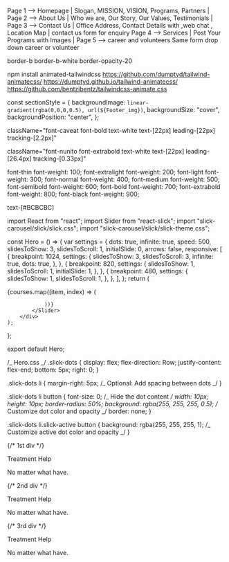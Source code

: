 Page 1 --> Homepage | Slogan, MISSION, VISION, Programs, Partners |
Page 2 --> About Us | Who we are, Our Story, Our Values, Testimonials |
Page 3 --> Contact Us | Office Address, Contact Details with ,web chat , Location Map | contact us form for enquiry
Page 4 --> Services | Post Your Programs with Images |
Page 5 --> career and volunteers
Same form drop down career or volunteer

<!-- Border Style -->

border-b border-b-white border-opacity-20

<!-- Animation -->

npm install animated-tailwindcss
https://github.com/dumptyd/tailwind-animatecss/
https://dumptyd.github.io/tailwind-animatecss/
https://github.com/bentzibentz/tailwindcss-animate.css

<!-- BG Image Add  -->

const sectionStyle = {
backgroundImage: `linear-gradient(rgba(0,0,0,0.5), url(${Footer_img})`,
backgroundSize: "cover",
backgroundPosition: "center",
};


<!-- Section Style -->
<div className='w-full flex flex-col md:px-12 px-12 my-24 items-center justify-center'></div>


<!-- Text Style -->
className="font-caveat font-bold text-white text-[22px] leading-[22px] tracking-[2.2px]"

className="font-nunito font-extrabold text-white text-[22px] leading-[26.4px] tracking-[0.33px]"

font-thin font-weight: 100;
font-extralight font-weight: 200;
font-light font-weight: 300;
font-normal font-weight: 400;
font-medium font-weight: 500;
font-semibold font-weight: 600;
font-bold font-weight: 700;
font-extrabold font-weight: 800;
font-black font-weight: 900;

text-[#BCBCBC]

import React from "react";
import Slider from "react-slick";
import "slick-carousel/slick/slick.css";
import "slick-carousel/slick/slick-theme.css";

const Hero = () => {
var settings = {
dots: true,
infinite: true,
speed: 500,
slidesToShow: 3,
slidesToScroll: 1,
initialSlide: 0,
arrows: false,
responsive: [
{
breakpoint: 1024,
settings: {
slidesToShow: 3,
slidesToScroll: 3,
infinite: true,
dots: true,
},
},
{
breakpoint: 820,
settings: {
slidesToShow: 1,
slidesToScroll: 1,
initialSlide: 1,
},
},
{
breakpoint: 480,
settings: {
slidesToShow: 1,
slidesToScroll: 1,
},
},
],
};
return (

<div>
<Slider {...settings} className="custom-slider">
{courses.map((item, index) => (
<div
						id="Slider-Boxes"
						key={index}
						className="p-4 shadow-lg min-w-[full] bg-white flex flex-col"></div>

    			))}
    		</Slider>
    	</div>
    );

};

export default Hero;

/_ Hero.css _/
.slick-dots {
display: flex;
flex-direction: Row;
justify-content: flex-end;
bottom: 5px;
right: 0;
}

.slick-dots li {
margin-right: 5px; /_ Optional: Add spacing between dots _/
}

.slick-dots li button {
font-size: 0; /_ Hide the dot content _/
width: 10px;
height: 10px;
border-radius: 50%;
background: rgba(255, 255, 255, 0.5); /_ Customize dot color and opacity _/
border: none;
}

.slick-dots li.slick-active button {
background: rgba(255, 255, 255, 1); /_ Customize active dot color and opacity _/
}

<!-- .....................Absoulute Div Width......................................... -->
<div className="flex flex-col md:px-12 px-12 w-full mt-24 md:mt-0">
			<div className="grid md:grid-cols-3 relative w-full ">
				{/* 1st div */}
				<div className="relative flex items-center justify-center px-[15px] w-full">
					<img
						src={Progress_img1}
						alt=""
						className="object-cover w-full h-auto"
					/>
					<div className="Flex-col absolute rounded-[58px] bg-[#F1F6F7]  left-1/2 transform -translate-x-1/2 -top-10 py-4  w-[calc(100%-30px)] md:w-[calc(100%-30px)]">
						<div className="flex flex-row md:flex-row items-center gap-5 justify-center">
							<img
								src={Progress_icon1}
								alt=""
								className="w-8 h-8 md:w-auto md:h-auto"
							/>
							<div className="flex flex-col gap-[9px]">
								<p className="font-nunito font-extrabold text-[#122F2A] text-[20px] md:text-[24px] leading-[24px] md:leading-[28.8px]">
									Treatment Help
								</p>
								<p className="font-rubik font-normal text-[#636363] text-[14px] md:text-[16px] leading-[20px] md:leading-[28px]">
									No matter what have.
								</p>
							</div>
						</div>
					</div>
				</div>
				{/* 2nd div */}
				<div className="relative flex items-center justify-center px-[15px] w-full">
					<img
						src={Progress_img1}
						alt=""
						className="object-cover w-full h-auto"
					/>
					<div className="absolute rounded-[58px] bg-[#F1F6F7]  left-1/2 transform -translate-x-1/2 -top-10 py-4  w-[calc(100%-30px)] md:w-[calc(100%-30px)]">
						<div className="flex flex-row md:flex-row items-center gap-5 justify-center">
							<img
								src={Progress_icon1}
								alt=""
								className="w-8 h-8 md:w-auto md:h-auto"
							/>
							<div className="flex flex-col gap-[9px]">
								<p className="font-nunito font-extrabold text-[#122F2A] text-[20px] md:text-[24px] leading-[24px] md:leading-[28.8px]">
									Treatment Help
								</p>
								<p className="font-rubik font-normal text-[#636363] text-[14px] md:text-[16px] leading-[20px] md:leading-[28px]">
									No matter what have.
								</p>
							</div>
						</div>
					</div>
				</div>
				{/* 3rd div */}
				<div className="relative flex items-center justify-center px-[15px] w-full">
					<img
						src={Progress_img1}
						alt=""
						className="object-cover w-full h-auto"
					/>
					<div className="absolute rounded-[58px] bg-[#F1F6F7]  left-1/2 transform -translate-x-1/2 -top-10 py-4  w-[calc(100%-30px)] md:w-[calc(100%-30px)]">
						<div className="flex flex-row md:flex-row items-center gap-5 justify-center">
							<img
								src={Progress_icon1}
								alt=""
								className="w-8 h-8 md:w-auto md:h-auto"
							/>
							<div className="flex flex-col gap-[9px]">
								<p className="font-nunito font-extrabold text-[#122F2A] text-[20px] md:text-[24px] leading-[24px] md:leading-[28.8px]">
									Treatment Help
								</p>
								<p className="font-rubik font-normal text-[#636363] text-[14px] md:text-[16px] leading-[20px] md:leading-[28px]">
									No matter what have.
								</p>
							</div>
						</div>
					</div>
				</div>
			</div>
		</div>

<!-- .....................Absoulute Div Width......................................... -->